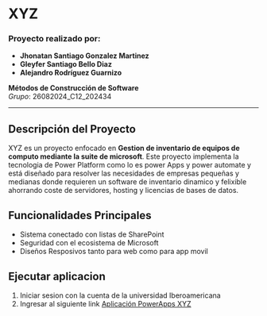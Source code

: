 # XYZ

### Proyecto realizado por:
- **Jhonatan Santiago Gonzalez Martinez**  
- **Gleyfer Santiago Bello Diaz**  
- **Alejandro Rodríguez Guarnizo**

**Métodos de Construcción de Software**  
*Grupo*: 26082024_C12_202434

---

## Descripción del Proyecto
XYZ es un proyecto enfocado en **Gestion de inventario de equipos de computo mediante la suite de microsoft**. Este proyecto implementa la tecnologia de Power Platform como lo es power Apps y power automate y está diseñado para resolver las necesidades de empresas pequeñas y medianas donde requieren un software de inventario dinamico y felixible ahorrando coste de servidores, hosting y licencias de bases de datos.

## Funcionalidades Principales
- Sistema conectado con listas de SharePoint
- Seguridad con el ecosistema de Microsoft
- Diseños Resposivos tanto para web como para app movil

## Ejecutar aplicacion
1. Iniciar sesion con la cuenta de la universidad Iberoamericana
2. Ingresar al siguiente link [Aplicación PowerApps XYZ](https://apps.powerapps.com/play/e/default-ba5b0a4d-6c68-4ac3-9d6e-c5b5a12a9d69/a/abb2dd85-a83f-4584-8291-1f3f926141ea?tenantId=ba5b0a4d-6c68-4ac3-9d6e-c5b5a12a9d69&sourcetime=1728236789370)
